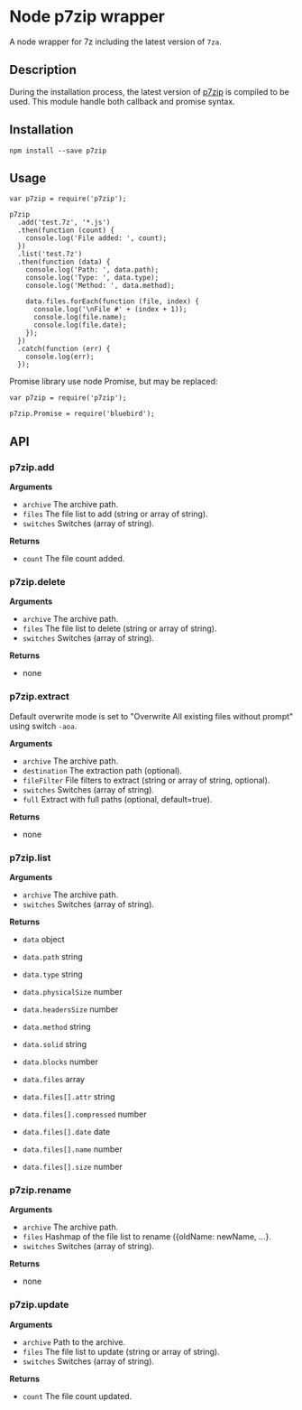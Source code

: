 Node p7zip wrapper
==================

A node wrapper for 7z including the latest version of `7za`.

Description
-----------

During the installation process, the latest version of [p7zip](https://github.com/jbdemonte/p7zip) is compiled to be used.
This module handle both callback and promise syntax.

Installation
------------

```
npm install --save p7zip
```


Usage
-----
```
var p7zip = require('p7zip');

p7zip
  .add('test.7z', '*.js')
  .then(function (count) {
    console.log('File added: ', count);
  })
  .list('test.7z')
  .then(function (data) {
    console.log('Path: ', data.path);
    console.log('Type: ', data.type);
    console.log('Method: ', data.method);

    data.files.forEach(function (file, index) {
      console.log('\nFile #' + (index + 1));
      console.log(file.name);
      console.log(file.date);
    });
  })
  .catch(function (err) {
    console.log(err);
  });
```

Promise library use node Promise, but may be replaced:

```
var p7zip = require('p7zip');

p7zip.Promise = require('bluebird');
```


API
---

### p7zip.add

**Arguments**
 * `archive` The archive path.
 * `files` The file list to add (string or array of string).
 * `switches` Switches (array of string).

**Returns**
 * `count` The file count added.


### p7zip.delete

**Arguments**
 * `archive` The archive path.
 * `files` The file list to delete (string or array of string).
 * `switches` Switches (array of string).

**Returns**
 * none


### p7zip.extract

Default overwrite mode is set to "Overwrite All existing files without prompt" using switch `-aoa`.

**Arguments**
 * `archive` The archive path.
 * `destination` The extraction path (optional).
 * `fileFilter` File filters to extract (string or array of string, optional).
 * `switches` Switches (array of string).
 * `full` Extract with full paths (optional, default=true).

**Returns**
 * none


### p7zip.list

**Arguments**
 * `archive` The archive path.
 * `switches` Switches (array of string).

**Returns**
 * `data`           object

 * `data.path`          string
 * `data.type`          string
 * `data.physicalSize`  number
 * `data.headersSize`   number
 * `data.method`        string
 * `data.solid`         string
 * `data.blocks`        number
 * `data.files`         array

 * `data.files[].attr`          string
 * `data.files[].compressed`    number
 * `data.files[].date`          date
 * `data.files[].name`          number
 * `data.files[].size`          number


### p7zip.rename

**Arguments**
 * `archive` The archive path.
 * `files` Hashmap of the file list to rename ({oldName: newName, ...}.
 * `switches` Switches (array of string).

**Returns**
 * none

### p7zip.update

**Arguments**
 * `archive` Path to the archive.
 * `files` The file list to update (string or array of string).
 * `switches` Switches (array of string).

**Returns**
 * `count` The file count updated.
